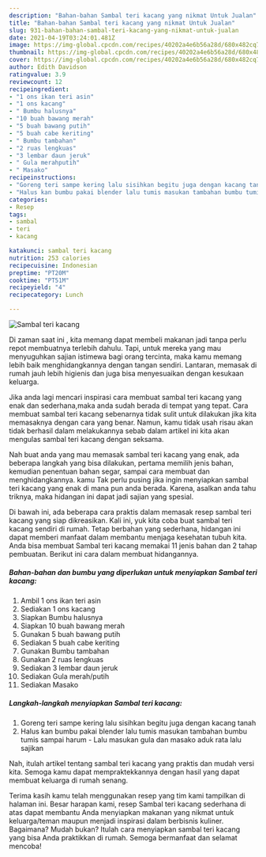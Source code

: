```yaml
---
description: "Bahan-bahan Sambal teri kacang yang nikmat Untuk Jualan"
title: "Bahan-bahan Sambal teri kacang yang nikmat Untuk Jualan"
slug: 931-bahan-bahan-sambal-teri-kacang-yang-nikmat-untuk-jualan
date: 2021-04-19T03:24:01.481Z
image: https://img-global.cpcdn.com/recipes/40202a4e6b56a28d/680x482cq70/sambal-teri-kacang-foto-resep-utama.jpg
thumbnail: https://img-global.cpcdn.com/recipes/40202a4e6b56a28d/680x482cq70/sambal-teri-kacang-foto-resep-utama.jpg
cover: https://img-global.cpcdn.com/recipes/40202a4e6b56a28d/680x482cq70/sambal-teri-kacang-foto-resep-utama.jpg
author: Edith Davidson
ratingvalue: 3.9
reviewcount: 12
recipeingredient:
- "1 ons ikan teri asin"
- "1 ons kacang"
- " Bumbu halusnya"
- "10 buah bawang merah"
- "5 buah bawang putih"
- "5 buah cabe keriting"
- " Bumbu tambahan"
- "2 ruas lengkuas"
- "3 lembar daun jeruk"
- " Gula merahputih"
- " Masako"
recipeinstructions:
- "Goreng teri sampe kering lalu sisihkan begitu juga dengan kacang tanah"
- "Halus kan bumbu pakai blender lalu tumis masukan tambahan bumbu tumis sampai harum Lalu masukan gula dan masako aduk rata lalu sajikan"
categories:
- Resep
tags:
- sambal
- teri
- kacang

katakunci: sambal teri kacang 
nutrition: 253 calories
recipecuisine: Indonesian
preptime: "PT20M"
cooktime: "PT51M"
recipeyield: "4"
recipecategory: Lunch

---
```



![Sambal teri kacang](https://img-global.cpcdn.com/recipes/40202a4e6b56a28d/680x482cq70/sambal-teri-kacang-foto-resep-utama.jpg)

Di zaman  saat ini , kita memang dapat membeli makanan jadi tanpa perlu repot membuatnya terlebih dahulu. Tapi, untuk mereka yang mau menyuguhkan sajian istimewa bagi orang tercinta, maka kamu memang lebih baik menghidangkannya dengan tangan sendiri. Lantaran, memasak di rumah jauh lebih higienis dan juga bisa menyesuaikan dengan kesukaan keluarga.

Jika anda lagi mencari inspirasi cara membuat sambal teri kacang yang enak dan sederhana,maka anda sudah berada di tempat yang tepat. Cara membuat sambal teri kacang  sebenarnya tidak sulit untuk dilakukan jika kita memasaknya dengan cara yang benar. Namun, kamu tidak usah risau akan tidak berhasil dalam melakukannya 
sebab dalam artikel ini kita akan mengulas sambal teri kacang dengan seksama.  



Nah buat anda yang mau memasak sambal teri kacang yang enak, ada beberapa langkah yang bisa dilakukan, pertama memilih jenis bahan, kemudian penentuan bahan segar, sampai cara membuat dan menghidangkannya. kamu Tak perlu pusing jika ingin menyiapkan sambal teri kacang yang enak di mana pun anda berada. Karena, asalkan anda  tahu triknya, maka hidangan ini dapat jadi sajian yang spesial.

Di bawah ini, ada beberapa cara praktis  dalam memasak resep sambal teri kacang yang siap dikreasikan. Kali ini, yuk kita coba buat sambal teri kacang sendiri di rumah. Tetap berbahan yang sederhana, hidangan ini dapat memberi manfaat dalam membantu menjaga kesehatan tubuh kita. Anda bisa membuat Sambal teri kacang memakai 11 jenis bahan dan 2 tahap pembuatan. Berikut ini cara dalam membuat hidangannya.

<!--inarticleads1-->

##### Bahan-bahan dan bumbu yang diperlukan untuk menyiapkan Sambal teri kacang:

1. Ambil 1 ons ikan teri asin
1. Sediakan 1 ons kacang
1. Siapkan  Bumbu halusnya
1. Siapkan 10 buah bawang merah
1. Gunakan 5 buah bawang putih
1. Sediakan 5 buah cabe keriting
1. Gunakan  Bumbu tambahan
1. Gunakan 2 ruas lengkuas
1. Sediakan 3 lembar daun jeruk
1. Sediakan  Gula merah/putih
1. Sediakan  Masako




<!--inarticleads2-->

##### Langkah-langkah menyiapkan Sambal teri kacang:

1. Goreng teri sampe kering lalu sisihkan begitu juga dengan kacang tanah
1. Halus kan bumbu pakai blender lalu tumis masukan tambahan bumbu tumis sampai harum - Lalu masukan gula dan masako aduk rata lalu sajikan




Nah, itulah artikel tentang  sambal teri kacang  yang praktis dan mudah versi kita. Semoga kamu dapat mempraktekkannya dengan hasil yang dapat membuat keluarga di rumah senang. 

Terima kasih kamu telah menggunakan resep yang tim kami tampilkan di halaman ini. Besar harapan kami, resep  Sambal teri kacang sederhana di atas dapat membantu Anda menyiapkan makanan yang nikmat untuk keluarga/teman maupun menjadi inspirasi dalam berbisnis kuliner. Bagaimana? Mudah bukan? Itulah cara menyiapkan sambal teri kacang yang bisa Anda praktikkan di rumah. Semoga bermanfaat dan selamat mencoba!

